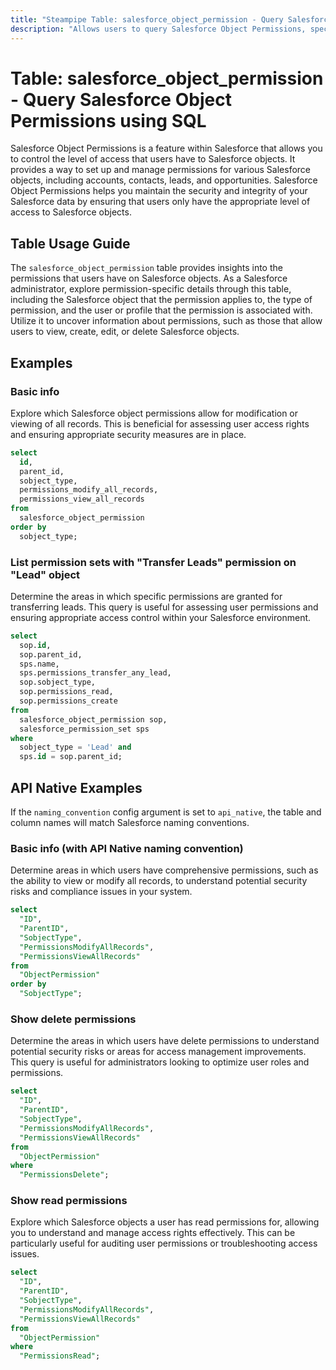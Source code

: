 ```yaml
---
title: "Steampipe Table: salesforce_object_permission - Query Salesforce Object Permissions using SQL"
description: "Allows users to query Salesforce Object Permissions, specifically the permissions that users have on Salesforce objects."
---
```


# Table: salesforce_object_permission - Query Salesforce Object Permissions using SQL

Salesforce Object Permissions is a feature within Salesforce that allows you to control the level of access that users have to Salesforce objects. It provides a way to set up and manage permissions for various Salesforce objects, including accounts, contacts, leads, and opportunities. Salesforce Object Permissions helps you maintain the security and integrity of your Salesforce data by ensuring that users only have the appropriate level of access to Salesforce objects.

## Table Usage Guide

The `salesforce_object_permission` table provides insights into the permissions that users have on Salesforce objects. As a Salesforce administrator, explore permission-specific details through this table, including the Salesforce object that the permission applies to, the type of permission, and the user or profile that the permission is associated with. Utilize it to uncover information about permissions, such as those that allow users to view, create, edit, or delete Salesforce objects.

## Examples

### Basic info
Explore which Salesforce object permissions allow for modification or viewing of all records. This is beneficial for assessing user access rights and ensuring appropriate security measures are in place.

```sql
select
  id,
  parent_id,
  sobject_type,
  permissions_modify_all_records,
  permissions_view_all_records
from
  salesforce_object_permission
order by
  sobject_type;
```

### List permission sets with "Transfer Leads" permission on "Lead" object
Determine the areas in which specific permissions are granted for transferring leads. This query is useful for assessing user permissions and ensuring appropriate access control within your Salesforce environment.

```sql
select
  sop.id,
  sop.parent_id,
  sps.name,
  sps.permissions_transfer_any_lead,
  sop.sobject_type,
  sop.permissions_read,
  sop.permissions_create
from
  salesforce_object_permission sop,
  salesforce_permission_set sps
where
  sobject_type = 'Lead' and
  sps.id = sop.parent_id;
```

## API Native Examples

If the `naming_convention` config argument is set to `api_native`, the table and column names will match Salesforce naming conventions.

### Basic info (with API Native naming convention)
Determine areas in which users have comprehensive permissions, such as the ability to view or modify all records, to understand potential security risks and compliance issues in your system.

```sql
select
  "ID",
  "ParentID",
  "SobjectType",
  "PermissionsModifyAllRecords",
  "PermissionsViewAllRecords"
from
  "ObjectPermission"
order by
  "SobjectType";
```

### Show delete permissions
Determine the areas in which users have delete permissions to understand potential security risks or areas for access management improvements. This query is useful for administrators looking to optimize user roles and permissions.

```sql
select
  "ID",
  "ParentID",
  "SobjectType",
  "PermissionsModifyAllRecords",
  "PermissionsViewAllRecords"
from
  "ObjectPermission"
where
  "PermissionsDelete";
```

### Show read permissions
Explore which Salesforce objects a user has read permissions for, allowing you to understand and manage access rights effectively. This can be particularly useful for auditing user permissions or troubleshooting access issues.

```sql
select
  "ID",
  "ParentID",
  "SobjectType",
  "PermissionsModifyAllRecords",
  "PermissionsViewAllRecords"
from
  "ObjectPermission"
where
  "PermissionsRead";
```